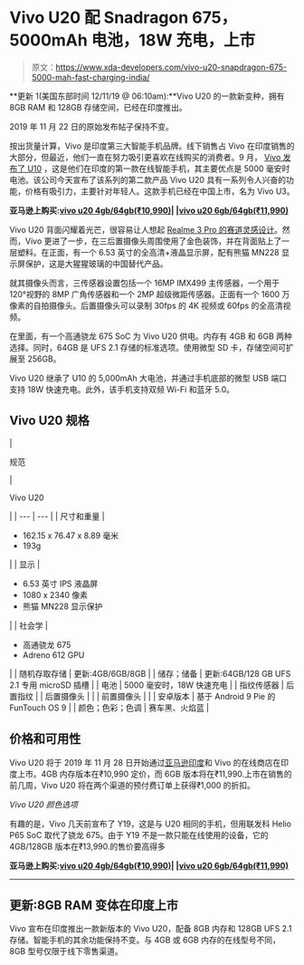 # Vivo U20 配 Snadragon 675，5000mAh 电池，18W 充电，上市

> 原文：<https://www.xda-developers.com/vivo-u20-snapdragon-675-5000-mah-fast-charging-india/>

**更新 1(美国东部时间 12/11/19 @ 06:10am):**Vivo U20 的一款新变种，拥有 8GB RAM 和 128GB 存储空间，已经在印度推出。

2019 年 11 月 22 日的原始发布帖子保持不变。

按出货量计算，Vivo 是印度第三大智能手机品牌。线下销售占 Vivo 在印度销售的大部分，但最近，他们一直在努力吸引更喜欢在线购买的消费者。9 月， [Vivo 发布了 U10](https://www.xda-developers.com/vivo-u10-snapdragon-665-india-launch/) ，这是他们在印度的第一款在线智能手机，其主要优点是 5000 毫安时电池。该公司今天宣布了该系列的第二款产品 Vivo U20 具有一系列令人兴奋的功能，价格有吸引力，主要针对年轻人。这款手机已经在中国上市，名为 Vivo U3。

**亚马逊上购买:[vivo u20 4gb/64gb(₹10,990)](https://www.amazon.in/Vivo-Blazing-Blue-Snapdragon-Storage/dp/B081RTYX3M/?tag=xdaportalin-21)| |[vivo u20 6gb/64gb(₹11,990)](https://www.amazon.in/Vivo-Blazing-Blue-Snapdragon-64GB/dp/B081RTYX3L/?tag=xdaportalin-21)**

Vivo U20 背面闪耀着光芒，很容易让人想起 [Realme 3 Pro 的赛道灵感设计](https://www.xda-developers.com/realme-3-pro-first-impressions-hands-on-review/)。然而，Vivo 更进了一步，在三后置摄像头周围使用了金色装饰，并在背面贴上了一层塑料。在正面，有一个 6.53 英寸的全高清+液晶显示屏，配有熊猫 MN228 显示屏保护，这是大猩猩玻璃的中国替代产品。

就其摄像头而言，三传感器设置包括一个 16MP IMX499 主传感器，一个用于 120°视野的 8MP 广角传感器和一个 2MP 超级微距传感器。正面有一个 1600 万像素的自拍摄像头。后置摄像头可以录制 30fps 的 4K 视频或 60fps 的全高清视频。

在里面，有一个高通骁龙 675 SoC 为 Vivo U20 供电。内存有 4GB 和 6GB 两种选择。同时，64GB 是 UFS 2.1 存储的标准选项。使用微型 SD 卡，存储空间可扩展至 256GB。

Vivo U20 继承了 U10 的 5,000mAh 大电池，并通过手机底部的微型 USB 端口支持 18W 快速充电。此外，该手机支持双频 Wi-Fi 和蓝牙 5.0。

## Vivo U20 规格

| 

规范

 | 

Vivo U20

 |
| --- | --- |
| 尺寸和重量 | 

*   162.15 x 76.47 x 8.89 毫米
*   193g

 |
| 显示 | 

*   6.53 英寸 IPS 液晶屏
*   1080 x 2340 像素
*   熊猫 MN228 显示保护

 |
| 社会学 | 

*   高通骁龙 675
*   Adreno 612 GPU

 |
| 随机存取存储 | 更新:4GB/6GB/8GB |
| 储存；储备 | 更新:64GB/128 GB UFS 2.1 专用 microSD 插槽 |
| 电池 | 5000 毫安时，18W 快速充电 |
| 指纹传感器 | 后置指纹 |
| 后置摄像头 |  |
| 前置摄像头 |  |
| 安卓版本 | 基于 Android 9 Pie 的 FunTouch OS 9 |
| 颜色；色彩；色调 | 赛车黑、火焰蓝 |

## 价格和可用性

Vivo U20 将于 2019 年 11 月 28 日开始通过[亚马逊印度](https://www.amazon.in/b?node=20144281031&pf_rd_p=4e3c68f5-2d4a-4b2e-a84f-a7d83c6ca4ad&pf_rd_r=5JM222N3DNEA1T26XYM5)和 Vivo 的在线商店在印度上市。4GB 内存版本在₹10,990 定价，而 6GB 版本将在₹11,990.上市在销售的前几周，Vivo U20 将在两个渠道的预付费订单上获得₹1,000 的折扣。

*Vivo U20 颜色选项*

有趣的是，Vivo 几天前宣布了 Y19，这是与 U20 相同的手机，但用联发科 Helio P65 SoC 取代了骁龙 675。由于 Y19 不是一款只能在线使用的设备，它的 4GB/128GB 版本在₹13,990.的售价要高得多

**亚马逊上购买:[vivo u20 4gb/64gb(₹10,990)](https://www.amazon.in/Vivo-Blazing-Blue-Snapdragon-Storage/dp/B081RTYX3M/?tag=xdaportalin-21)| |[vivo u20 6gb/64gb(₹11,990)](https://www.amazon.in/Vivo-Blazing-Blue-Snapdragon-64GB/dp/B081RTYX3L/?tag=xdaportalin-21)**

* * *

## 更新:8GB RAM 变体在印度上市

Vivo 宣布在印度推出一款新版本的 Vivo U20，配备 8GB 内存和 128GB UFS 2.1 存储。智能手机的其余功能保持不变。与 4GB 或 6GB 内存的在线型号不同，8GB 型号仅限于线下零售渠道。